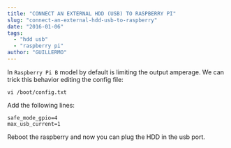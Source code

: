 ```yaml
---
title: "CONNECT AN EXTERNAL HDD (USB) TO RASPBERRY PI"
slug: "connect-an-external-hdd-usb-to-raspberry"
date: "2016-01-06"
tags:
  - "hdd usb"
  - "raspberry pi"
author: "GUILLERMO"
---
```


In `Raspberry Pi B` model by default is limiting the output amperage. We can trick this behavior editing the config file:

```
vi /boot/config.txt
```

Add the following lines:

```
safe_mode_gpio=4
max_usb_current=1   
```

Reboot the raspberry and now you can plug the HDD in the usb port.
